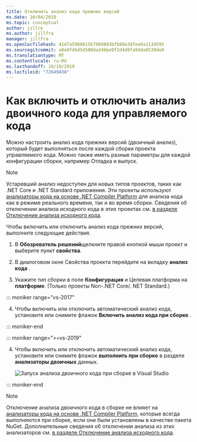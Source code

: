 ```yaml
---
title: Отключить анализ кода прежних версий
ms.date: 10/04/2019
ms.topic: conceptual
author: jillre
ms.author: jillfra
manager: jillfra
ms.openlocfilehash: 41d7a598801567809893bfb80e38fee0a1134595
ms.sourcegitcommit: a8e8f4bd5d508da34bbe9f2d4d9fa94da0539de0
ms.translationtype: MT
ms.contentlocale: ru-RU
ms.lasthandoff: 10/19/2019
ms.locfileid: "72649438"
---
```

# <a name="how-to-enable-and-disable-binary-code-analysis-for-managed-code"></a>Как включить и отключить анализ двоичного кода для управляемого кода

Можно настроить анализ кода прежних версий (двоичный анализ), который будет выполняться после каждой сборки проекта управляемого кода. Можно также иметь разные параметры для каждой конфигурации сборки, например Отладка и выпуск.

> [!NOTE]
> Устаревший анализ недоступен для новых типов проектов, таких как .NET Core и .NET Standard приложения. Эти проекты используют [анализаторы кода на основе .NET Compiler Platform](roslyn-analyzers-overview.md) для анализа кода как в режиме реального времени, так и во время сборки. Сведения об отключении анализа исходного кода в этих проектах см. [в разделе Отключение анализа исходного кода](disable-code-analysis.md).

Чтобы включить или отключить анализ кода прежних версий, выполните следующие действия.

1. В **Обозреватель решений**щелкните правой кнопкой мыши проект и выберите пункт **свойства**.

2. В диалоговом окне Свойства проекта перейдите на вкладку **анализ кода** .

3. Укажите тип сборки в поле **Конфигурация** и Целевая платформа на **платформе**. (Только проекты Non-.NET Core/. NET Standard.)

::: moniker range="vs-2017"

4. Чтобы включить или отключить автоматический анализ кода, установите или снимите флажок **Включить анализ кода при сборке** .

::: moniker-end

::: moniker range=">=vs-2019"

4. Чтобы включить или отключить автоматический анализ кода, установите или снимите флажок **выполнить при сборке** в разделе **анализаторы двоичных** данных.

   ![Запуск анализа двоичного кода при сборке в Visual Studio](media/run-on-build-binary-analyzers.png)

::: moniker-end

> [!NOTE]
> Отключение анализа двоичного кода в сборке не влияет на [анализаторы кода на основе .NET Compiler Platform](roslyn-analyzers-overview.md), которые всегда выполняются при сборке, если они были установлены в качестве пакета NuGet. Дополнительные сведения об отключении анализа из этих анализаторов см. [в разделе Отключение анализа исходного кода](disable-code-analysis.md).
